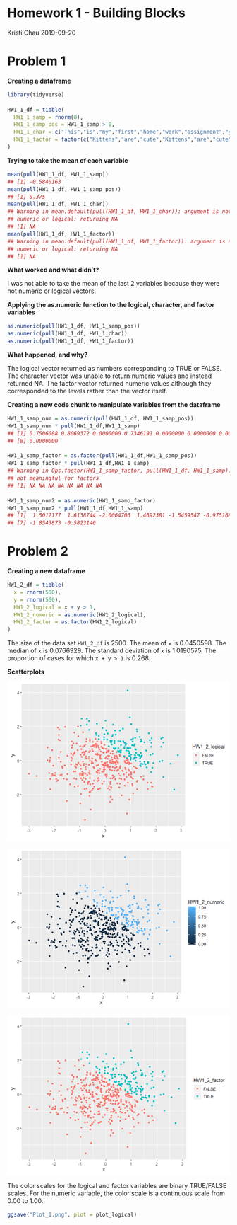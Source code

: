 Homework 1 - Building Blocks
================
Kristi Chau
2019-09-20

# Problem 1

**Creating a dataframe**

``` r
library(tidyverse)

HW1_1_df = tibble(
  HW1_1_samp = rnorm(8),
  HW1_1_samp_pos = HW1_1_samp > 0,
  HW1_1_char = c("This","is","my","first","home","work","assignment","yay"),
  HW1_1_factor = factor(c("Kittens","are","cute","Kittens","are","cute","are","cute")),
)
```

**Trying to take the mean of each variable**

``` r
mean(pull(HW1_1_df, HW1_1_samp))
## [1] -0.5840163
mean(pull(HW1_1_df, HW1_1_samp_pos))
## [1] 0.375
mean(pull(HW1_1_df, HW1_1_char))
## Warning in mean.default(pull(HW1_1_df, HW1_1_char)): argument is not
## numeric or logical: returning NA
## [1] NA
mean(pull(HW1_1_df, HW1_1_factor))
## Warning in mean.default(pull(HW1_1_df, HW1_1_factor)): argument is not
## numeric or logical: returning NA
## [1] NA
```

**What worked and what didn’t?**

I was not able to take the mean of the last 2 variables because they
were not numeric or logical vectors.

**Applying the as.numeric function to the logical, character, and factor
variables**

``` r
as.numeric(pull(HW1_1_df, HW1_1_samp_pos))
as.numeric(pull(HW1_1_df, HW1_1_char))
as.numeric(pull(HW1_1_df, HW1_1_factor))
```

**What happened, and why?**

The logical vector returned as numbers corresponding to TRUE or FALSE.
The character vector was unable to return numeric values and instead
returned NA. The factor vector returned numeric values although they
corresponded to the levels rather than the vector itself.

**Creating a new code chunk to manipulate variables from the dataframe**

``` r
HW1_1_samp_num = as.numeric(pull(HW1_1_df, HW1_1_samp_pos))
HW1_1_samp_num * pull(HW1_1_df,HW1_1_samp)
## [1] 0.7506088 0.8069372 0.0000000 0.7346191 0.0000000 0.0000000 0.0000000
## [8] 0.0000000

HW1_1_samp_factor = as.factor(pull(HW1_1_df,HW1_1_samp_pos))
HW1_1_samp_factor * pull(HW1_1_df,HW1_1_samp)
## Warning in Ops.factor(HW1_1_samp_factor, pull(HW1_1_df, HW1_1_samp)): '*'
## not meaningful for factors
## [1] NA NA NA NA NA NA NA NA

HW1_1_samp_num2 = as.numeric(HW1_1_samp_factor)
HW1_1_samp_num2 * pull(HW1_1_df,HW1_1_samp)
## [1]  1.5012177  1.6138744 -2.0064706  1.4692381 -1.5459547 -0.9751685
## [7] -1.8543873 -0.5823146
```

# Problem 2

**Creating a new dataframe**

``` r
HW1_2_df = tibble(
  x = rnorm(500),
  y = rnorm(500),
  HW1_2_logical = x + y > 1,
  HW1_2_numeric = as.numeric(HW1_2_logical),
  HW1_2_factor = as.factor(HW1_2_logical)
)
```

The size of the data set `HW1_2_df` is 2500. The mean of `x` is
0.0450598. The median of `x` is 0.0766929. The standard deviation of `x`
is 1.0190575. The proportion of cases for which `x + y > 1` is 0.268.

**Scatterplots**

![](p8105_hw1_kpc2124_files/figure-gfm/df_2_plot1-1.png)<!-- -->

![](p8105_hw1_kpc2124_files/figure-gfm/df_2_plot2-1.png)<!-- -->

![](p8105_hw1_kpc2124_files/figure-gfm/df_2_plot3-1.png)<!-- -->

The color scales for the logical and factor variables are binary
TRUE/FALSE scales. For the numeric variable, the color scale is a
continuous scale from 0.00 to 1.00.

``` r
ggsave("Plot_1.png", plot = plot_logical)
```
